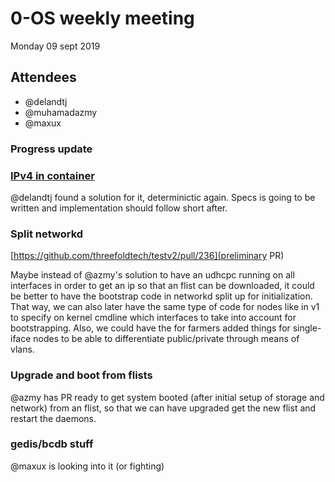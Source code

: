 # 0-OS weekly meeting

Monday 09 sept 2019

## Attendees

- @delandtj
- @muhamadazmy
- @maxux

### Progress update


### [IPv4 in container](https://github.com/threefoldtech/testv2/issues/184)

@delandtj found a solution for it, determinictic again.
Specs is going to be written and implementation should follow short after.

### Split networkd 

[https://github.com/threefoldtech/testv2/pull/236](preliminary PR)

Maybe instead of @azmy's solution to have an udhcpc running on all interfaces 
in order to get an ip so that an flist can be downloaded, it could be better
to have the bootstrap code in networkd split up for initialization.
That way, we can also later have the same type of code for nodes like in v1
to specify on kernel cmdline which interfaces to take into account for
bootstrapping.
Also, we could have the for farmers added things for single-iface nodes
to be able to differentiate public/private through means of vlans.

### Upgrade and boot from flists
@azmy has PR ready to get system booted (after initial setup of storage and network)
from an flist, so that we can have upgraded get the new flist and restart the daemons.  

### gedis/bcdb stuff
@maxux is looking into it (or fighting)
